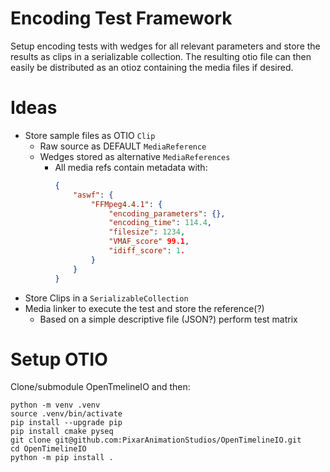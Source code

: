 # Encoding Test Framework

Setup encoding tests with wedges for all relevant parameters and store the 
results as clips in a serializable collection. 
The resulting otio file can then easily be distributed as an otioz containing 
the media files if desired.


# Ideas

* Store sample files as OTIO `Clip`
  * Raw source as DEFAULT `MediaReference`
  * Wedges stored as alternative `MediaReferences`
    * All media refs contain metadata with:
      ``` JSON
      {
          "aswf": {
              "FFMpeg4.4.1": {
                  "encoding_parameters": {},
                  "encoding_time": 114.4,
                  "filesize": 1234,
                  "VMAF_score" 99.1,
                  "idiff_score": 1.
              }
          }
      }
      ``` 
* Store Clips in a `SerializableCollection`
* Media linker to execute the test and store the reference(?)
  * Based on a simple descriptive file (JSON?) perform test matrix

# Setup OTIO

Clone/submodule OpenTmelineIO and then:
```
python -m venv .venv
source .venv/bin/activate
pip install --upgrade pip
pip install cmake pyseq
git clone git@github.com:PixarAnimationStudios/OpenTimelineIO.git
cd OpenTimelineIO
python -m pip install .
```
